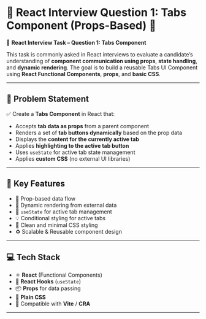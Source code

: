 # 🧩 React Interview Question 1: Tabs Component (Props-Based) 🧩

🎯 **React Interview Task – Question 1: Tabs Component**

This task is commonly asked in React interviews to evaluate a candidate’s understanding of **component communication using props**, **state handling**, and **dynamic rendering**. The goal is to build a reusable Tabs UI Component using **React Functional Components**, **props**, and **basic CSS**.

---

## 📝 Problem Statement

✅ Create a **Tabs Component** in React that:

- Accepts **tab data as props** from a parent component
- Renders a set of **tab buttons dynamically** based on the prop data
- Displays the **content for the currently active tab**
- Applies **highlighting to the active tab button**
- Uses `useState` for active tab state management
- Applies **custom CSS** (no external UI libraries)

---

## 🔑 Key Features

- 🧠 Prop-based data flow
- 🔄 Dynamic rendering from external data
- 🎯 `useState` for active tab management
- 💡 Conditional styling for active tabs
- 🎨 Clean and minimal CSS styling
- ♻️ Scalable & Reusable component design

---

## 💻 Tech Stack

- ⚛️ **React** (Functional Components)
- 🧠 **React Hooks** (`useState`)
- 📦 **Props** for data passing
- 🎨 **Plain CSS**
- 🚀 Compatible with **Vite** / **CRA**

---
